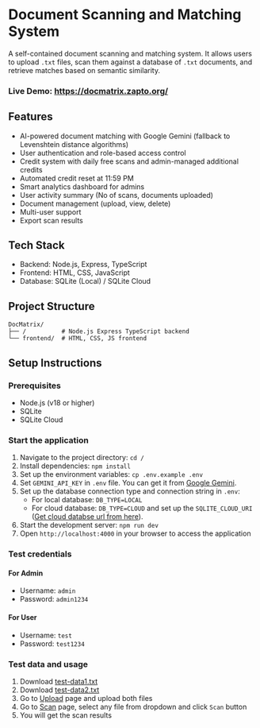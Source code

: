 # Document Scanning and Matching System

A self-contained document scanning and matching system. It allows users to upload `.txt` files, scan them against a database of `.txt` documents, and retrieve matches based on semantic similarity.

### Live Demo: https://docmatrix.zapto.org/

## Features

- AI-powered document matching with Google Gemini (fallback to Levenshtein distance algorithms)
- User authentication and role-based access control
- Credit system with daily free scans and admin-managed additional credits
- Automated credit reset at 11:59 PM
- Smart analytics dashboard for admins
- User activity summary (No of scans, documents uploaded)
- Document management (upload, view, delete)
- Multi-user support
- Export scan results

## Tech Stack

- Backend: Node.js, Express, TypeScript
- Frontend: HTML, CSS, JavaScript
- Database: SQLite (Local) / SQLite Cloud

## Project Structure

```
DocMatrix/
├── /          # Node.js Express TypeScript backend
└── frontend/  # HTML, CSS, JS frontend
```

## Setup Instructions

### Prerequisites

- Node.js (v18 or higher)
- SQLite
- SQLite Cloud

### Start the application

1. Navigate to the project directory: `cd /`
2. Install dependencies: `npm install`
3. Set up the environment variables: `cp .env.example .env`
4. Set `GEMINI_API_KEY` in `.env` file. You can get it from [Google Gemini](https://aistudio.google.com/apikey).
5. Set up the database connection type and connection string in `.env`:
   - For local database: `DB_TYPE=LOCAL`
   - For cloud database: `DB_TYPE=CLOUD` and set up the `SQLITE_CLOUD_URI` ([Get cloud databse url from here](https://sqlitecloud.io/)). 
6. Start the development server: `npm run dev`
7. Open `http://localhost:4000` in your browser to access the application


### Test credentials

#### For Admin
- Username: `admin`
- Password: `admin1234`

#### For User
- Username: `test`
- Password: `test1234`

### Test data and usage

1. Download [test-data1.txt](https://storage.googleapis.com/gocsgc/docmatrix/test-data1.txt)
2. Download [test-data2.txt](https://storage.googleapis.com/gocsgc/docmatrix/test-data2.txt)
3. Go to [Upload](https://docmatrix.zapto.org/pages/upload.html) page and upload both files
4. Go to [Scan](https://docmatrix.zapto.org/pages/scan.html) page, select any file from dropdown and click `Scan` button
5. You will get the scan results

<!-- ## API Documentation

- The API documentation is available at `/api-docs` when the server is running.

## License

All rights reserved. -->
